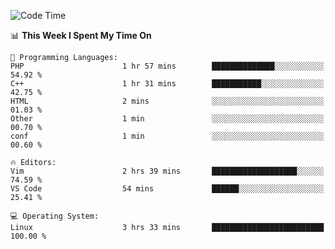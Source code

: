 <!-- [![Top Langs](https://github-readme-stats.vercel.app/api/top-langs/?username=gagahsyuja&theme=dracula&hide_border=true&border_radius=7)](https://github.com/anuraghazra/github-readme-stats) -->

<!--START_SECTION:waka-->
![Code Time](http://img.shields.io/badge/Code%20Time-106%20hrs%2043%20mins-blue)

📊 **This Week I Spent My Time On** 

```text
💬 Programming Languages: 
PHP                      1 hr 57 mins        ██████████████░░░░░░░░░░░   54.92 % 
C++                      1 hr 31 mins        ███████████░░░░░░░░░░░░░░   42.75 % 
HTML                     2 mins              ░░░░░░░░░░░░░░░░░░░░░░░░░   01.03 % 
Other                    1 min               ░░░░░░░░░░░░░░░░░░░░░░░░░   00.70 % 
conf                     1 min               ░░░░░░░░░░░░░░░░░░░░░░░░░   00.60 % 

🔥 Editors: 
Vim                      2 hrs 39 mins       ███████████████████░░░░░░   74.59 % 
VS Code                  54 mins             ██████░░░░░░░░░░░░░░░░░░░   25.41 % 

💻 Operating System: 
Linux                    3 hrs 33 mins       █████████████████████████   100.00 % 
```


<!--END_SECTION:waka-->
